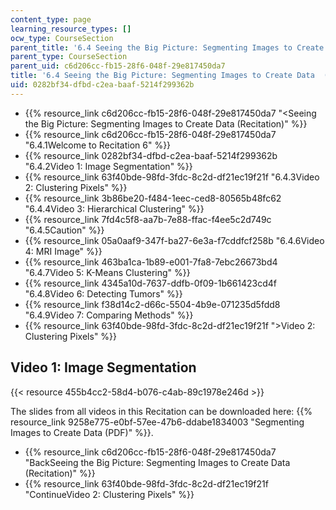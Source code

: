 ```yaml
---
content_type: page
learning_resource_types: []
ocw_type: CourseSection
parent_title: '6.4 Seeing the Big Picture: Segmenting Images to Create Data  (Recitation)'
parent_type: CourseSection
parent_uid: c6d206cc-fb15-28f6-048f-29e817450da7
title: '6.4 Seeing the Big Picture: Segmenting Images to Create Data  (Recitation)'
uid: 0282bf34-dfbd-c2ea-baaf-5214f299362b
---
```


*   {{% resource_link c6d206cc-fb15-28f6-048f-29e817450da7 "\<Seeing the Big Picture: Segmenting Images to Create Data (Recitation)" %}}
*   {{% resource_link c6d206cc-fb15-28f6-048f-29e817450da7 "6.4.1Welcome to Recitation 6" %}}
*   {{% resource_link 0282bf34-dfbd-c2ea-baaf-5214f299362b "6.4.2Video 1: Image Segmentation" %}}
*   {{% resource_link 63f40bde-98fd-3fdc-8c2d-df21ec19f21f "6.4.3Video 2: Clustering Pixels" %}}
*   {{% resource_link 3b86be20-f484-1eec-ced8-80565b48fc62 "6.4.4Video 3: Hierarchical Clustering" %}}
*   {{% resource_link 7fd4c5f8-aa7b-7e88-ffac-f4ee5c2d749c "6.4.5Caution" %}}
*   {{% resource_link 05a0aaf9-347f-ba27-6e3a-f7cddfcf258b "6.4.6Video 4: MRI Image" %}}
*   {{% resource_link 463ba1ca-1b89-e001-7fa8-7ebc26673bd4 "6.4.7Video 5: K-Means Clustering" %}}
*   {{% resource_link 4345a10d-7637-ddfb-0f09-1b661423cd4f "6.4.8Video 6: Detecting Tumors" %}}
*   {{% resource_link f38d14c2-d66c-5504-4b9e-071235d5fdd8 "6.4.9Video 7: Comparing Methods" %}}
*   {{% resource_link 63f40bde-98fd-3fdc-8c2d-df21ec19f21f "\>Video 2: Clustering Pixels" %}}

Video 1: Image Segmentation
---------------------------

{{< resource 455b4cc2-58d4-b076-c4ab-89c1978e246d >}}

The slides from all videos in this Recitation can be downloaded here: {{% resource_link 9258e775-e0bf-57ee-47b6-ddabe1834003 "Segmenting Images to Create Data (PDF)" %}}.

*   {{% resource_link c6d206cc-fb15-28f6-048f-29e817450da7 "BackSeeing the Big Picture: Segmenting Images to Create Data (Recitation)" %}}
*   {{% resource_link 63f40bde-98fd-3fdc-8c2d-df21ec19f21f "ContinueVideo 2: Clustering Pixels" %}}